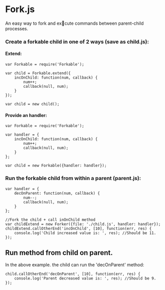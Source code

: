 Fork.js
=======

An easy way to fork and excute commands between parent-child processes.

### Create a forkable child in one of 2 ways (save as child.js):
#### Extend:

    var Forkable = require('Forkable');
    
    var child = Forkable.extend({
        incOnChild: function(num, callback) {
            num++;
            callback(null, num);
        }
    });
    
    var child = new child();

#### Provide an handler:
    var Forkable = require('Forkable');
    
    var handler = {
        incOnChild: function(num, callback) {
            num++;
            callback(null, num);
        }
    };
    
    var child = new Forkable({handler: handler});


### Run the forkable child from within a parent (parent.js):

    var handler = {
        decOnParent: function(num, callback) {
            num--;
            callback(null, num);
        }
    };

    //Fork the child + call inOnChild method
    var childExtend = new Forker({file: './child.js', handler: handler});
    childExtend.callOtherEnd('incOnChild', [10], function(err, res) {
        console.log('Child increased value is: ', res); //Should be 11.
    });

## Run method from child on parent.
In the above example. the child can run the 'decOnParent' method:

    child.callOtherEnd('decOnParent', [10], function(err, res) {
        console.log('Parent decreased value is: ', res); //Should be 9.
    });

